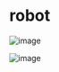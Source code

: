 # robot

![image](https://user-images.githubusercontent.com/99747059/218945219-53baebf0-96d8-4c6f-963c-5c3bc8689531.png)

![image](https://user-images.githubusercontent.com/99747059/218960146-10a79b3d-47aa-4bc6-907e-c700893ddc72.png)
